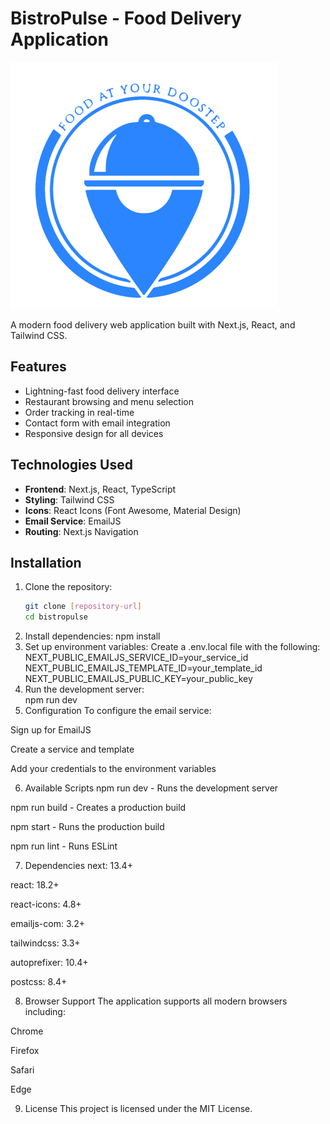 # BistroPulse - Food Delivery Application

![BistroPulse Logo](./public/icon.png)

A modern food delivery web application built with Next.js, React, and Tailwind CSS.

## Features

- Lightning-fast food delivery interface
- Restaurant browsing and menu selection
- Order tracking in real-time
- Contact form with email integration
- Responsive design for all devices

## Technologies Used

- **Frontend**: Next.js, React, TypeScript
- **Styling**: Tailwind CSS
- **Icons**: React Icons (Font Awesome, Material Design)
- **Email Service**: EmailJS
- **Routing**: Next.js Navigation

## Installation

1. Clone the repository:
   ```bash
   git clone [repository-url]
   cd bistropulse
2. Install dependencies:
   npm install
3. Set up environment variables:
   Create a .env.local file with the following:
   NEXT_PUBLIC_EMAILJS_SERVICE_ID=your_service_id
   NEXT_PUBLIC_EMAILJS_TEMPLATE_ID=your_template_id
   NEXT_PUBLIC_EMAILJS_PUBLIC_KEY=your_public_key
4. Run the development server:   
   npm run dev
5.  Configuration
To configure the email service:

Sign up for EmailJS

Create a service and template

Add your credentials to the environment variables

6. Available Scripts
npm run dev - Runs the development server

npm run build - Creates a production build

npm start - Runs the production build

npm run lint - Runs ESLint

7. Dependencies
next: 13.4+

react: 18.2+

react-icons: 4.8+

emailjs-com: 3.2+

tailwindcss: 3.3+

autoprefixer: 10.4+

postcss: 8.4+

8. Browser Support
The application supports all modern browsers including:

Chrome

Firefox

Safari

Edge

9. License
This project is licensed under the MIT License.